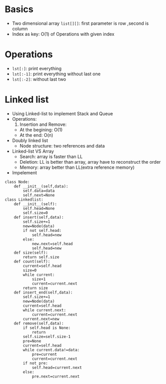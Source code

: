 # Basics
* Two dimensional array `list[][]`: first parameter is row ,second is column
* Index as key: O(1) of Operations with given index

# Operations
* `lst[:]`: print everything
* `lst[:-1]`: print everything without last one
* `lst[:-2]`: without last two

# Linked list
* Using Linked-list to implement Stack and Queue
* Operations:
  1. Insertion and Remove: 
    * At the begining: O(1)
    * At the end: O(n)
* Doubly linked list
  * Node structure: two references and data
* Linked-list VS Array
  * Search: array is faster than LL
  * Deletion: LL is better than array, array have to reconstruct the order
  * Memory: array better than LL(extra reference memory)
* Impelement
```
class Node:
    def __init__(self,data):
        self.data=data
        self.next=None
class Linkedlist:
    def __init__(self):
        self.head=None
        self.size=0
    def insert(self,data):
        self.size+=1
        new=Node(data)
        if not self.head:
            self.head=new
        else:
            new.next=self.head
            self.head=new
    def size(self):
        return self.size
    def count(self):
        current=self.head
        size=0
        while current:
            size+1
            current=current.next
        return size
    def insert_end(self,data):
        self.size+=1
        new=Node(data)
        current=self.head
        while current.next:
            current=current.next
        current.next=new
    def remove(self,data):
        if self.head is None:
            return
        self.size=self.size-1
        pre=None
        current=self.head
        while current.data!=data:
            pre=current
            current=current.next
        if not pre:
            self.head=current.next
        else:
            pre.next=current.next
    
```

